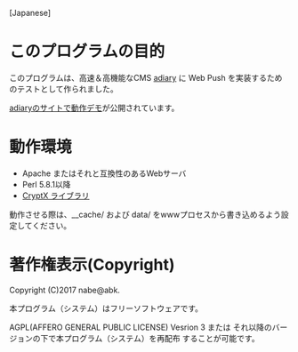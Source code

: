 [Japanese]

# このプログラムの目的

このプログラムは、高速＆高機能なCMS [adiary](https://adiary.org/) に Web Push を実装するためのテストとして作られました。

[adiaryのサイトで動作デモ](https://adiary.org/webpush-test/)が公開されています。

# 動作環境

  * Apache またはそれと互換性のあるWebサーバ
  * Perl 5.8.1以降
  * [CryptX ライブラリ](http://search.cpan.org/dist/CryptX/)

動作させる際は、__cache/ および data/ をwwwプロセスから書き込めるよう設定してください。

# 著作権表示(Copyright)

 Copyright (C)2017 nabe@abk.

本プログラム（システム）はフリーソフトウェアです。

AGPL(AFFERO GENERAL PUBLIC LICENSE) Vesrion 3 または
それ以降のバージョンの下で本プログラム（システム）を再配布
することが可能です。
